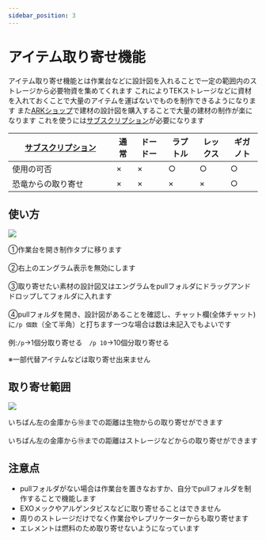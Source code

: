 ```yaml
---
sidebar_position: 3
---
```


# アイテム取り寄せ機能

アイテム取り寄せ機能とは作業台などに設計図を入れることで一定の範囲内のストレージから必要物資を集めてくれます
これによりTEKストレージなどに資材を入れておくことで大量のアイテムを運ばないでものを制作できるようになります
また[ARKショップ](/docs/Feeling)で建材の設計図を購入することで大量の建材の制作が楽になります
これを使うには[サブスクリプション](docs\arkapi\arkshop.md)が必要になります

[サブスクリプション](/docs/Feeling)   | 通常 | ドードー | ラプトル | レックス | ギガノト
  ------------------ | --------| -------- | ------- | ------- |---------
  使用の可否　　　　　　| ×   | ×  | ○     | ○     | ○
  恐竜からの取り寄せ　　　　　　| ×   | ×  | ×     | ×     | ○

## 使い方
<img src="\img\arkapi\pull2.jpg" />

①作業台を開き制作タブに移ります<br></br>
②右上のエングラム表示を無効にします<br></br>
③取り寄せたい素材の設計図又はエングラムをpullフォルダにドラッグアンドドロップしてフォルダに入れます<br></br>
④pullフォルダを開き、設計図があることを確認し、チャット欄(全体チャット)に```/p 個数```（全て半角）と打ちます一つな場合は数は未記入でもよいです<br></br>
例:```/p```→1個分取り寄せる　```/p 10```→10個分取り寄せる

※一部代替アイテムなどは取り寄せ出来ません

## 取り寄せ範囲
<img src="\img\arkapi\pull1.jpg" />

いちばん左の金庫から⑩までの距離は生物からの取り寄せができます<br></br>
いちばん左の金庫から⑲までの距離はストレージなどからの取り寄せができます

## 注意点
- pullフォルダがない場合は作業台を置きなおすか、自分でpullフォルダを制作することで機能します
- EXOメックやアルゲンタビスなどに取り寄せることはできません
- 周りのストレージだけでなく作業台やレプリケーターからも取り寄せます
- エレメントは燃料のため取り寄せないようになっています